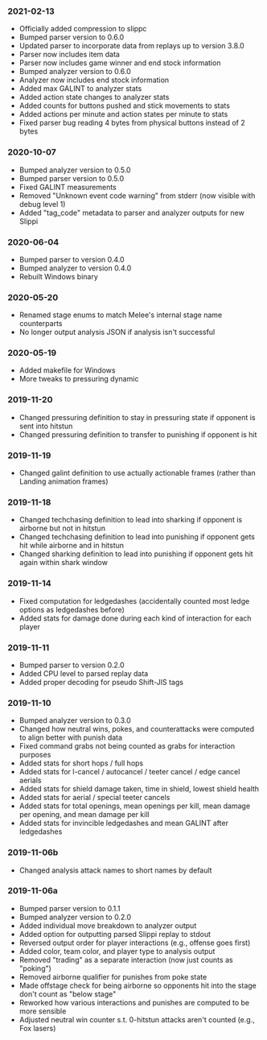 ### 2021-02-13
  * Officially added compression to slippc
  * Bumped parser version to 0.6.0
  * Updated parser to incorporate data from replays up to version 3.8.0
  * Parser now includes item data
  * Parser now includes game winner and end stock information
  * Bumped analyzer version to 0.6.0
  * Analyzer now includes end stock information
  * Added max GALINT to analyzer stats
  * Added action state changes to analyzer stats
  * Added counts for buttons pushed and stick movements to stats
  * Added actions per minute and action states per minute to stats
  * Fixed parser bug reading 4 bytes from physical buttons instead of 2 bytes

### 2020-10-07
  * Bumped analyzer version to 0.5.0
  * Bumped parser version to 0.5.0
  * Fixed GALINT measurements
  * Removed "Unknown event code warning" from stderr (now visible with debug level 1)
  * Added "tag_code" metadata to parser and analyzer outputs for new Slippi

### 2020-06-04
  * Bumped parser to version 0.4.0
  * Bumped analyzer to version 0.4.0
  * Rebuilt Windows binary

### 2020-05-20
  * Renamed stage enums to match Melee's internal stage name counterparts
  * No longer output analysis JSON if analysis isn't successful

### 2020-05-19
  * Added makefile for Windows
  * More tweaks to pressuring dynamic

### 2019-11-20
  * Changed pressuring definition to stay in pressuring state if opponent is sent into hitstun
  * Changed pressuring definition to transfer to punishing if opponent is hit

### 2019-11-19
  * Changed galint definition to use actually actionable frames (rather than Landing animation frames)

### 2019-11-18
  * Changed techchasing definition to lead into sharking if opponent is airborne but not in hitstun
  * Changed techchasing definition to lead into punishing if opponent gets hit while airborne and in hitstun
  * Changed sharking definition to lead into punishing if opponent gets hit again within shark window

### 2019-11-14
  * Fixed computation for ledgedashes (accidentally counted most ledge options as ledgedashes before)
  * Added stats for damage done during each kind of interaction for each player

### 2019-11-11
  * Bumped parser to version 0.2.0
  * Added CPU level to parsed replay data
  * Added proper decoding for pseudo Shift-JIS tags

### 2019-11-10
  * Bumped analyzer version to 0.3.0
  * Changed how neutral wins, pokes, and counterattacks were computed to align better with punish data
  * Fixed command grabs not being counted as grabs for interaction purposes
  * Added stats for short hops / full hops
  * Added stats for l-cancel / autocancel / teeter cancel / edge cancel aerials
  * Added stats for shield damage taken, time in shield, lowest shield health
  * Added stats for aerial / special teeter cancels
  * Added stats for total openings, mean openings per kill, mean damage per opening, and mean damage per kill
  * Added stats for invincible ledgedashes and mean GALINT after ledgedashes

### 2019-11-06b
  * Changed analysis attack names to short names by default

### 2019-11-06a
  * Bumped parser version to 0.1.1
  * Bumped analyzer version to 0.2.0
  * Added individual move breakdown to analyzer output
  * Added option for outputting parsed Slippi replay to stdout
  * Reversed output order for player interactions (e.g., offense goes first)
  * Added color, team color, and player type to analysis output
  * Removed "trading" as a separate interaction (now just counts as "poking")
  * Removed airborne qualifier for punishes from poke state
  * Made offstage check for being airborne so opponents hit into the stage don't count as "below stage"
  * Reworked how various interactions and punishes are computed to be more sensible
  * Adjusted neutral win counter s.t. 0-hitstun attacks aren't counted (e.g., Fox lasers)
